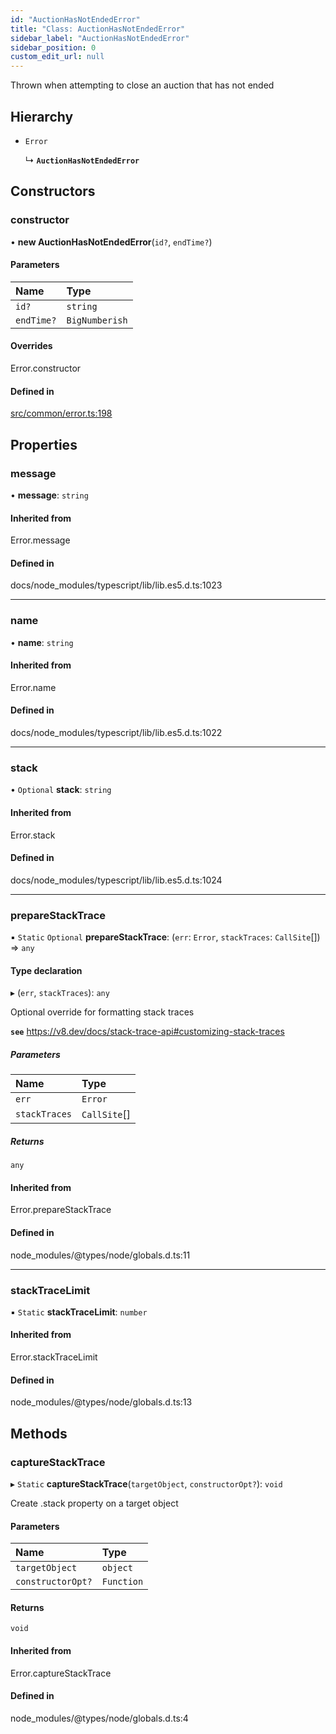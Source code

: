 ```yaml
---
id: "AuctionHasNotEndedError"
title: "Class: AuctionHasNotEndedError"
sidebar_label: "AuctionHasNotEndedError"
sidebar_position: 0
custom_edit_url: null
---
```


Thrown when attempting to close an auction that has not ended

## Hierarchy

- `Error`

  ↳ **`AuctionHasNotEndedError`**

## Constructors

### constructor

• **new AuctionHasNotEndedError**(`id?`, `endTime?`)

#### Parameters

| Name | Type |
| :------ | :------ |
| `id?` | `string` |
| `endTime?` | `BigNumberish` |

#### Overrides

Error.constructor

#### Defined in

[src/common/error.ts:198](https://github.com/PrasoonPratham/nftlabs-sdk-ts/blob/bd3e5c6/src/common/error.ts#L198)

## Properties

### message

• **message**: `string`

#### Inherited from

Error.message

#### Defined in

docs/node_modules/typescript/lib/lib.es5.d.ts:1023

___

### name

• **name**: `string`

#### Inherited from

Error.name

#### Defined in

docs/node_modules/typescript/lib/lib.es5.d.ts:1022

___

### stack

• `Optional` **stack**: `string`

#### Inherited from

Error.stack

#### Defined in

docs/node_modules/typescript/lib/lib.es5.d.ts:1024

___

### prepareStackTrace

▪ `Static` `Optional` **prepareStackTrace**: (`err`: `Error`, `stackTraces`: `CallSite`[]) => `any`

#### Type declaration

▸ (`err`, `stackTraces`): `any`

Optional override for formatting stack traces

**`see`** https://v8.dev/docs/stack-trace-api#customizing-stack-traces

##### Parameters

| Name | Type |
| :------ | :------ |
| `err` | `Error` |
| `stackTraces` | `CallSite`[] |

##### Returns

`any`

#### Inherited from

Error.prepareStackTrace

#### Defined in

node_modules/@types/node/globals.d.ts:11

___

### stackTraceLimit

▪ `Static` **stackTraceLimit**: `number`

#### Inherited from

Error.stackTraceLimit

#### Defined in

node_modules/@types/node/globals.d.ts:13

## Methods

### captureStackTrace

▸ `Static` **captureStackTrace**(`targetObject`, `constructorOpt?`): `void`

Create .stack property on a target object

#### Parameters

| Name | Type |
| :------ | :------ |
| `targetObject` | `object` |
| `constructorOpt?` | `Function` |

#### Returns

`void`

#### Inherited from

Error.captureStackTrace

#### Defined in

node_modules/@types/node/globals.d.ts:4
